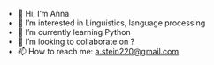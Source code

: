 - 👋 Hi, I’m Anna
- 👀 I’m interested in Linguistics, language processing
- 🌱 I’m currently learning Python
- 💞️ I’m looking to collaborate on ?
- 📫 How to reach me: a.stein220@gmail.com

<!---
ansost/ansost is a ✨ special ✨ repository because its `README.md` (this file) appears on your GitHub profile.
You can click the Preview link to take a look at your changes.
--->

